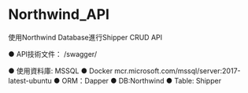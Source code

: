 # Northwind_API

使用Northwind Database進行Shipper CRUD API

● API技術文件： /swagger/

● 使用資料庫: MSSQL
● Docker mcr.microsoft.com/mssql/server:2017-latest-ubuntu
● ORM：Dapper
● DB:Northwind 
● Table: Shipper



